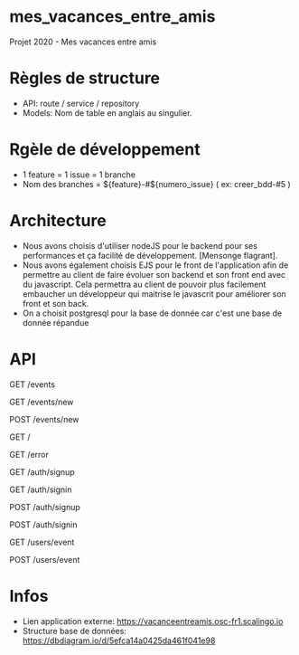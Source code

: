 # mes_vacances_entre_amis
Projet 2020 - Mes vacances entre amis

# Règles de structure

- API: route / service / repository
- Models: Nom de table en anglais au singulier.

# Rgèle de développement

- 1 feature = 1 issue = 1 branche
- Nom des branches = ${feature}-#${numero_issue} ( ex: creer_bdd-#5 )

# Architecture
* Nous avons choisis d'utiliser nodeJS pour le backend pour ses performances et ça facilité de développement. [Mensonge flagrant].
* Nous avons également choisis EJS pour le front de l'application afin de permettre au client de faire évoluer son backend et son front end avec du javascript. Cela permettra au client de pouvoir plus facilement embaucher un développeur qui maitrise le javascrit pour améliorer son front et son back.
* On a choisit postgresql pour la base de donnée car c'est une base de donnée répandue 

# API

GET /events

GET /events/new 

POST /events/new 

GET /

GET /error

GET /auth/signup

GET /auth/signin

POST /auth/signup

POST /auth/signin

GET /users/event

POST /users/event

# Infos

- Lien application externe: https://vacanceentreamis.osc-fr1.scalingo.io
- Structure base de données: https://dbdiagram.io/d/5efca14a0425da461f041e98

